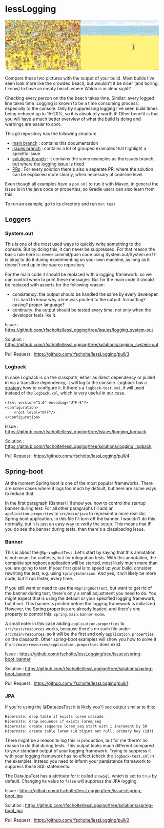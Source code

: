# lessLogging

![crowded beach and empty beach](assets/images/beaches.png)

Compare these two pictures with the output of your build. Most builds I've seen look more like the crowded beach, but wouldn't it be nicer (and boring, I know) to have an empty beach where Waldo is in clear sight?

Checking every person on the the beach takes time. Similar: every logged line takes time. Logging is known to be a time consuming process, especially to the console.
Only by suppressing logging I've seen build times being reduced up to 15-20%, so it is absolutely worth it!
Other benefit is that you will have a much better overview of what the build is doing and warnings are easier to spot.

This git repository has the following structure

- [main branch][1]      : contains this documentation
- [issues branch][2]    : contains a lot of grouped examples that highlight a specific issue
- [solutions branch][3] : it contains the some examples as the issues branch, but where the logging issue is fixed
- [PRs][4]              : For every solution there's also a separate PR, where the solution can be explained more clearly, when necessary at codeline level.

Even though all examples have a `pom.xml` to run it with Maven, in general the issue is in the java code or properties, so Gradle users can also learn from this.

To run an example, go to its directory and run `mvn test` 

[1]: https://github.com/rfscholte/lessLogging
[2]: https://github.com/rfscholte/lessLogging/tree/issues
[3]: https://github.com/rfscholte/lessLogging/tree/solutions
[4]: https://github.com/rfscholte/lessLogging/pulls?q=is%3Apr+is%3Asolution

## Loggers

### System.out

This is one of the most used ways to quickly write something to the console. But by doing this, it can never be suppressed.
For that reason the basic rule here is: never commit/push code using System.out/System.err!
It is okay to do it during experimenting on your own machine, as long as it doesn't end up in the source repository.

For the main code it should be replaced with a logging framework, so we can control when to print these messages.
But for the main code it should be replaced with asserts for the following reason:
- consistency: the output should be handled the same by every developer. It is hard to know why a line was printed to the output: formatting? casing? proper language?
- continuity: the output should be tested every time, not only when the developer feels like it.

Issue
: https://github.com/rfscholte/lessLogging/tree/issues/logging_system-out

Solution 
: https://github.com/rfscholte/lessLogging/tree/solutions/logging_system-out

Pull Request
: https://github.com/rfscholte/lessLogging/pull/3

### Logback

In case Logback is on the classpath, either as direct dependency or pulled in via a transitive dependency, it will log to the console.
Logback has a [strategy][5] how to configure it. It there's a `logback-test.xml`, it will used instead of the `logback.xml`, which is very useful in our case.

    <?xml version="1.0" encoding="UTF-8"?>
    <configuration>
    	<root level="OFF"/>
    </configuration>

Issue
: https://github.com/rfscholte/lessLogging/tree/issues/logging_logback

Solution 
: https://github.com/rfscholte/lessLogging/tree/solutions/logging_logback

Pull Request
: https://github.com/rfscholte/lessLogging/pull/4

[5]: https://logback.qos.ch/manual/configuration.html

## Spring-boot

At the moment Spring boot is one of the most popular frameworks. There are some cases where it logs too much by default, but here are some ways to reduce that.

In the first paragraph (Banner) I'll show you how to control the startup banner during test. 
For all other paragraphs I'll add an `application.properties` to `src/main/java` to represent a more realistic Spring boot application.
In this file I'll turn off the banner.
I wouldn't do this normally, but it is just an easy way to verify the setup.
This means that IF you do see the banner during tests, then there's a classloading issue.

### Banner

This is about the `@SpringBootTest`. Let's start by saying that this annotation is not meant for unittests, but for integration tests.
With this annotation, the complete springboot application will be started, most likely much more than you are going to test.
If your first goal is to speed up your build, consider rewriting the test, e.g. using `SpringExtension`. And yes, it will likely be more code, but it run faster, every time.

If you still want or need to use the `@SpringBootTest`, but want to get rid of the banner during test, there's only a small adjustment you need to do.
You might expect that is using the default or your specified logging framework, but it not. This banner is printed before the logging framework is initialized.
However, the Spring properties are already loaded, and there's one property to control this: `spring.main.banner-mode`.

A small note: in this case adding `application.properties` to `src/test/resources` works, because there's no such file under `src/main/resources`, so it will be the first and only `application.properties` on the classpath. Other spring-boot examples will show you how to solve it if `src/main/resources/application.properties` does exist.

Issue
: https://github.com/rfscholte/lessLogging/tree/issues/spring-boot_banner

Solution 
: https://github.com/rfscholte/lessLogging/tree/solutions/spring-boot_banner

Pull Request
: https://github.com/rfscholte/lessLogging/pull/1

### JPA

If you're using the @DataJpaTest it is likely you'll see output similar to this:

    Hibernate: drop table if exists lorem cascade
    Hibernate: drop sequence if exists lorem_seq
    Hibernate: create sequence lorem_seq start with 1 increment by 50
    Hibernate: create table lorem (id bigint not null, primary key (id))    

There might be a reason to log this in production, but for me there's no reason to do that during tests.
This output looks much different compared to your standard output of your logging framework. 
Trying to suppress it with your logging framework has no effect (check the `logback-test.xml` in the example).
Instead you need to inform your persistence framework to suppress these SQL statements.

The DataJpaTest has a attribute for it called `showSql`, which is set to `true` by default.
Changing its value to `false` will suppress the JPA logging.

Issue
: https://github.com/rfscholte/lessLogging/tree/issues/spring-boot_jpa

Solution 
: https://github.com/rfscholte/lessLogging/tree/solutions/spring-boot_jpa

Pull Request
: https://github.com/rfscholte/lessLogging/pull/2
